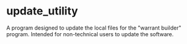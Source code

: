 # update_utility
A program designed to update the local files for the "warrant builder" program. Intended for non-technical users to update the software.
